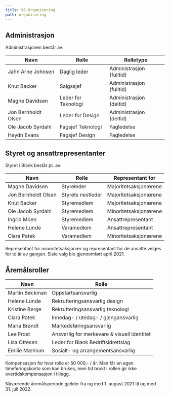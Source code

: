 ```yaml
---
title: 08 Organisering
path: organisering
---
```


## Administrasjon
Administrasjonen består av:

Navn | Rolle | Rolletype
------ | ----- | --------------------
Jahn Arne Johnsen | Daglig leder | Administrasjon (fulltid)
Knut Backer | Salgssjef | Administrasjon (fulltid)
Magne Davidsen | Leder for Teknologi | Administrasjon (deltid)
Jon Bernholdt Olsen | Leder for Design | Administrasjon (deltid)
Ole Jacob Syrdahl | Fagsjef Teknologi | Fagledelse
Haydn Evans | Fagsjef Design | Fagledelse


## Styret og ansattrepresentanter
Styret i Blank består pt. av:

Navn | Rolle | Representant for
------ | ----- | --------------------
Magne Davidsen | Styreleder | Majoritetsaksjonærene
Jon Bernholdt Olsen | Styrets nestleder | Majoritetsaksjonærene
Knut Backer | Styremedlem | Majoritetsaksjonærene
Ole Jacob Syrdahl | Styremedlem | Minoritetsaksjonærene
Ingrid Moen | Styremedlem | Ansattrepresentant
Helene Lunde | Varamedlem | Ansattrepresentant
Clara Patek | Varamedlem | Minoritetsaksjonærene

Representant for minoritetsaksjonær og representant for de ansatte velges for to år av gangen. Siste valg ble gjennomført april 2021.

## Åremålsroller

Navn | Rolle 
------ | ----- 
Martin Bøckman | Oppstartsansvarlig 
Helene Lunde | Rekrutteringsansvarlig design
Kristine Berge | Rekrutteringsansvarlig teknologi
Clara Patek | Innedag- / utedag- / gjengansvarlig
Maria Brandt | Markedsføringsansvarlig
Lee Frost | Ansvarlig for merkevare & visuell identitet
Lisa Ottesen | Leder for Blank Bedriftsidrettslag
Emilie Mæhlum | Sosialt- og arrangementsansvarlig

Kompensasjon for hver rolle er 50 000,- / år. Man får en egen timeføringskonto som kan brukes, men tid brukt i rollen gir ikke overtidskompensasjon i tillegg.

Nåværende åremålsperiode gjelder fra og med 1. august 2021 til og med 31. juli 2022.

